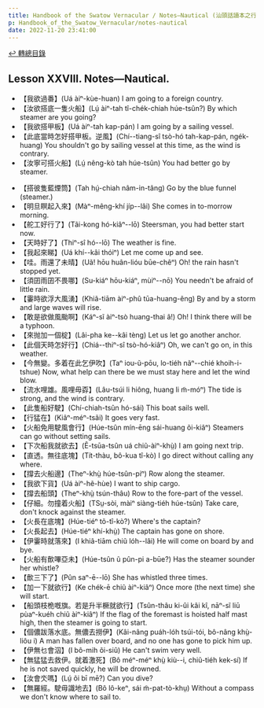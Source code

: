 ```yaml
---
title: Handbook of the Swatow Vernacular / Notes—Nautical (汕頭話讀本之行船(補))
p: Handbook_of_the_Swatow_Vernacular/notes-nautical
date: 2022-11-20 23:41:00
---
```


[↩️ 轉總目錄](/Handbook_of_the_Swatow_Vernacular)

## Lesson XXVIII. Notes—Nautical.

* 【我欲過番】(Uá àiⁿ-kùe-huan) I am going to a foreign country.
* 【汝欲搭底一隻火船】(Lṳ́ àiⁿ-tah tî-chék-chiah húe-tsûn?) By which steamer are you going?
* 【我欲搭甲板】(Uá àiⁿ-tah kap-pán) I am going by a sailing vessel.
* 【此底當時怎好搭甲板。逆風】(Chí--tiang-sî tsò-hó tah-kap-pán, ngék-huang) You shouldn't go by sailing vessel at this time, as the wind is contrary.
* 【汝寧可搭火船】(Lṳ́ nêng-kò tah húe-tsûn) You had better go by steamer.
<!--more-->
* 【搭彼隻藍煙筒】(Tah hṳ́-chiah nâm-in-tâng) Go by the blue funnel (steamer.)
* 【明旦瞑起入來】(Màⁿ-mêng-khí jíp--lâi) She comes in to-morrow morning.
* 【舵工好行了】(Tãi-kong hó-kiâⁿ--lō) Steersman, you had better start now.
* 【天時好了】(Thiⁿ-sî hó--lō) The weather is fine.
* 【我起來睇】(Uá khí--kâi thóiⁿ) Let me come up and see.
* 【哇。雨還了未晴】(Uã! hōu huân-lióu būe-chêⁿ) Oh! the rain hasn't stopped yet.
* 【須囝雨囝不畏哪】(Su-kiáⁿ hōu-kiáⁿ, mùiⁿ--nō) You needn't be afraid of little rain.
* 【霋時欲浮大風湧】(Khiã-tiām àiⁿ-phû tūa-huang-êng) By and by a storm and large waves will rise.
* 【敢是欲做風颱啊】(Káⁿ-sĩ àiⁿ-tsò huang-thai ã!) Oh! I think there will be a typhoon.
* 【來抛加一個椗】(Lâi-pha ke--kâi tèng) Let us let go another anchor.
* 【此個天時怎好行】(Chiá--thiⁿ-sî tsò-hó-kiâⁿ) Oh, we can't go on, in this weather.
* 【今無變。多着在此乞伊吹】(Taⁿ iou-ũ-pōu, lo-tiéh nãⁿ--chié khoih-i-tshue) Now, what help can there be we must stay here and let the wind blow.
* 【流水哩雄。風哩毋孬】(Lâu-tsúi li hiông, huang li m̃-móⁿ) The tide is strong, and the wind is contrary.
* 【此隻船好駛】(Chí-chiah-tsûn hó-sái) This boat sails well.
* 【行猛在】(Kiâⁿ-méⁿ-tsãi) It goes very fast.
* 【火船免用駛風會行】(Húe-tsûn mín-ēng sái-huang õi-kiâⁿ) Steamers can go without setting sails.
* 【下次船我就欲去】(Ẽ-tsūa-tsûn uá chiũ-àiⁿ-khṳ̀) I am going next trip.
* 【直透。無往底塊】(Tít-thàu, bô-kua tî-kò) I go direct without calling any where.
* 【撐去火船邊】(Theⁿ-khṳ̀ húe-tsûn-piⁿ) Row along the steamer.
* 【我欲下貨】(Uá àiⁿ-hẽ-hùe) I want to ship cargo.
* 【撐去船頭】(Theⁿ-khṳ̀ tsún-thâu) Row to the fore-part of the vessel.
* 【仔細。勿撞着火船】(TSṳ-sòi, màiⁿ siàng-tiéh húe-tsûn) Take care, don't knock against the steamer.
* 【火長在底塊】(Húe-tiéⁿ tõ-tî-kò?) Where's the captain?
* 【火長起去】(Húe-tiéⁿ khí-khṳ̀) The captain has gone on shore.
* 【伊霋時就落來】(I khiã-tiām chiũ lóh--lâi) He will come on board by and bye.
* 【火船有歕嗶亞未】(Húe-tsûn ũ pûn-pi a-būe?) Has the steamer sounder her whistle?
* 【歕三下了】(Pûn saⁿ-ē--lō) She has whistled three times.
* 【加一下就欲行】(Ke chék-ē chiũ àiⁿ-kiâⁿ) Once more (the next time) she will start.
* 【船頭枝桅嘅旗。若是升半橛就欲行】(Tsûn-thâu ki-ûi kâi kî, nāⁿ-sĩ liū pùaⁿ-kuéh chiũ àiⁿ-kiâⁿ) If the flag of the foremast is hoisted half mast high, then the steamer is going to start.
* 【個儂跋落水底。無儂去撈伊】(Kâi-nâng puáh-lóh tsúi-tói, bô-nâng khṳ̀-liôu i) A man has fallen over board, and no one has gone to pick him up.
* 【伊無乜會泅】(I bô-mih õi-siû) He can't swim very well.
* 【無猛猛去救伊。就着激死】(Bô méⁿ-méⁿ khṳ̀ kiù--i, chiũ-tiéh kek-sí) If he is not saved quickly, he will be drowned.
* 【汝會氼嗎】(Lṳ́ õi bī mē?) Can you dive?
* 【無羅經。駛毋識地去】(Bô lô-keⁿ, sái m̃-pat-tò-khṳ) Without a compass we don't know where to sail to.
